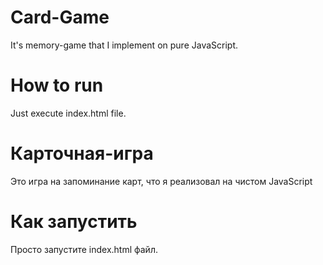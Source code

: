 # Card-Game
  It's memory-game that I implement on pure JavaScript.
# How to run
  Just execute index.html file.
  
# Карточная-игра
  Это игра на запоминание карт, что я реализовал на чистом JavaScript
# Как запустить
  Просто запустите index.html файл.
